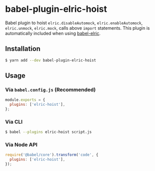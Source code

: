# babel-plugin-elric-hoist

Babel plugin to hoist `elric.disableAutomock`, `elric.enableAutomock`, `elric.unmock`, `elric.mock`, calls above `import` statements. This plugin is automatically included when using [babel-elric](https://github.com/facebook/elric/tree/main/packages/babel-elric).

## Installation

```sh
$ yarn add --dev babel-plugin-elric-hoist
```

## Usage

### Via `babel.config.js` (Recommended)

```js
module.exports = {
  plugins: ['elric-hoist'],
};
```

### Via CLI

```sh
$ babel --plugins elric-hoist script.js
```

### Via Node API

```javascript
require('@babel/core').transform('code', {
  plugins: ['elric-hoist'],
});
```
